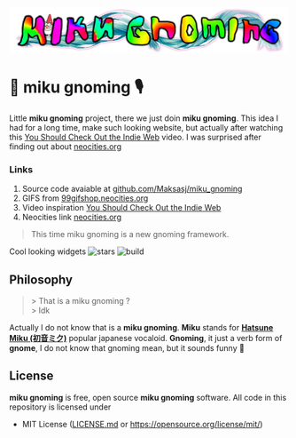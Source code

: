 <img src="assets/miku_gnoming_logo.png">

# 🩵 miku gnoming 🎙️
Little **miku gnoming** project, there we just doin **miku gnoming**. This idea I had for a long time, make such looking website, but actually after watching this [You Should Check Out the Indie Web](https://youtu.be/rTSEr0cRJY8?si=nE7hPqMipRgkSW7y) video. I was surprised after finding out about [neocities.org](https://neocities.org/)

### Links
1. Source code avaiable at [github.com/Maksasj/miku_gnoming](https://github.com/Maksasj/miku_gnoming)
2. GIFS from [99gifshop.neocities.org](https://99gifshop.neocities.org/)
3. Video inspiration [You Should Check Out the Indie Web](https://youtu.be/rTSEr0cRJY8?si=nE7hPqMipRgkSW7y)
4. Neocities link [neocities.org](https://neocities.org/)

> This time miku gnoming is a new gnoming framework.

Cool looking widgets 
<img src="https://img.shields.io/github/stars/Maksasj/miku_gnoming" alt="stars">
<img src="https://img.shields.io/github/license/Maksasj/miku_gnoming" alt="build">

## Philosophy
> \> That is a miku gnoming ?<br>
> \> Idk

Actually I do not know that is a **miku gnoming**. **Miku** stands for [**Hatsune Miku (初音ミク)**](https://en.wikipedia.org/wiki/Hatsune_Miku) popular japanese vocaloid. **Gnoming**, it just a verb form of **gnome**, I do not know that gnoming mean, but it sounds funny 🫠

## License
**miku gnoming** is free, open source **miku gnoming** software. All code in this repository is licensed under
- MIT License ([LICENSE.md](https://github.com/Maksasj/miku_gnoming/blob/master/LICENSE.md) or https://opensource.org/license/mit/)